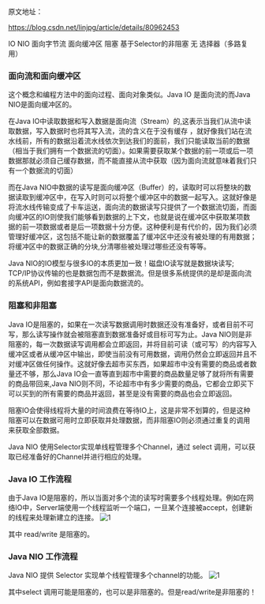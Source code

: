 原文地址：

https://blog.csdn.net/linjpg/article/details/80962453

IO	NIO
面向字节流	面向缓冲区
阻塞	基于Selector的非阻塞
无   选择器（多路复用）

### 面向流和面向缓冲区
这个概念和编程方法中的面向过程、面向对象类似。Java IO 是面向流的而Java NIO是面向缓冲区的。

在Java IO中读取数据和写入数据是面向流（Stream）的,这表示当我们从流中读取数据，写入数据时也将其写入流，流的含义在于没有缓存 ，就好像我们站在流水线前，所有的数据沿着流水线依次到达我们的面前，我们只能读取当前的数据（相当于我们拥有一个数据流的切面）。如果需要获取某个数据的前一项或后一项数据那就必须自己缓存数据，而不能直接从流中获取（因为面向流就意味着我们只有一个数据流的切面）

而在Java NIO中数据的读写是面向缓冲区（Buffer）的，读取时可以将整块的数据读取到缓冲区中，在写入时则可以将整个缓冲区中的数据一起写入。这就好像是将流水线传输变成了卡车运送，面向流的数据读写只提供了一个数据流切面，而面向缓冲区的IO则使我们能够看到数据的上下文，也就是说在缓冲区中获取某项数据的前一项数据或者是后一项数据十分方便。这种便利是有代价的，因为我们必须管理好缓冲区，这包括不能让新的数据覆盖了缓冲区中还没有被处理的有用数据；将缓冲区中的数据正确的分块,分清哪些被处理过哪些还没有等等。

Java NIO的IO模型与很多IO的本质更加一致！磁盘IO读写就是数据块读写; TCP/IP协议传输的也是数据包而不是数据流。但是很多系统提供的是却是面向流的系统API，例如套接字API是面向数据流的。

### 阻塞和非阻塞
Java IO是阻塞的，如果在一次读写数据调用时数据还没有准备好，或者目前不可写，那么读写操作就会被阻塞直到数据准备好或目标可写为止。Java NIO则是非阻塞的，每一次数据读写调用都会立即返回，并将目前可读（或可写）的内容写入缓冲区或者从缓冲区中输出，即使当前没有可用数据，调用仍然会立即返回并且不对缓冲区做任何操作。这就好像去超市买东西，如果超市中没有需要的商品或者数量还不够，那么Java IO会一直等直到超市中需要的商品数量足够了就将所有需要的商品带回来,Java NIO则不同，不论超市中有多少需要的商品，它都会立即买下可以买到的所有需要的商品并返回，甚至是没有需要的商品也会立即返回。

阻塞IO会使得线程将大量的时间浪费在等待IO上，这是非常不划算的，但是这种阻塞可以在数据可用时立即获取并处理数据，而非阻塞IO则必须通过重复的调用来获取全部数据。

Java NIO 使用Selector实现单线程管理多个Channel，通过 select 调用，可以获取已经准备好的Channel并进行相应的处理。

### Java IO 工作流程
由于Java IO是阻塞的，所以当面对多个流的读写时需要多个线程处理。例如在网络IO中，Server端使用一个线程监听一个端口，一旦某个连接被accept，创建新的线程来处理新建立的连接。 
![1](https://txxs.github.io/pic/tofuturejavaio/1-1.png)

其中 read/write 是阻塞的。

### Java NIO 工作流程
Java NIO 提供 Selector 实现单个线程管理多个channel的功能。 
![1](https://txxs.github.io/pic/tofuturejavaio/1-2.png)

其中select 调用可能是阻塞的，也可以是非阻塞的。但是read/write是非阻塞的！
